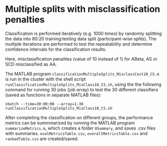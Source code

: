 # Multiple splits with misclassification penalties

Classification is performed iteratively (e.g. 1000 times) by randomly splitting the data into 80:20 training:testing data split (participant-wise splits). The multiple iterations are performed to test the repeatability and determine confidence intervals for the classification results. 

Here, misclassification penalties (value of 10 instead of 1) for ABeta, AS or SCD misclassified as AA. 

The MATLAB program `classificationMultipleSplits_MisclassCost10_CS.m` is run in the cluster with the shell script `runClassificationMultipleSplits_MisClass10_CS.sh`, using the the following command for running 30 jobs (job array) to test the 30 different classifiers (saved as functions in separate MATLAB files): 
```
sbatch --time=30:00:00 --array=1-30 runClassificationMultipleSplits_MisClass10_CS.sh
```
After completing the classification on different groups, the performance metrics can be summmarized by running the MATLAB program `summarizeMetrics.m`, which creates a folder `0Summary`, and saves .csv files with summaries. `evalMetricsTable.csv`, `overallMetricsTable.csv` and `rankedTable.csv` are created/saved. 
